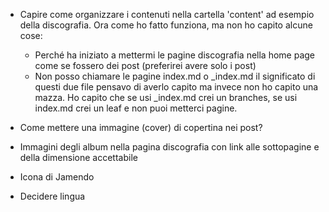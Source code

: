 - Capire come organizzare i contenuti nella cartella 'content'
  ad esempio della discografia. Ora come ho fatto funziona, ma non
  ho capito alcune cose:
    * Perché ha iniziato a mettermi le pagine discografia nella home 
      page come se fossero dei post (preferirei avere solo i post)
    * Non posso chiamare le pagine index.md o _index.md il significato
      di questi due file pensavo di averlo capito ma invece non ho 
      capito una mazza. Ho capito che se usi _index.md crei un branches,
      se usi index.md crei un leaf e non puoi metterci pagine.

- Come mettere una immagine (cover) di copertina nei post?

- Immagini degli album nella pagina discografia con link alle 
  sottopagine e della dimensione accettabile

- Icona di Jamendo

- Decidere lingua
